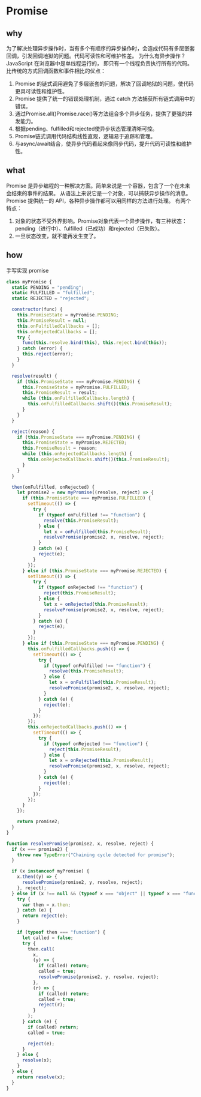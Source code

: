 # Promise
## why
为了解决处理异步操作时，当有多个有顺序的异步操作时，会造成代码有多层嵌套回调，引发回调地狱的问题。代码可读性和可维护性差。
为什么有异步操作？
 JavaScript 在浏览器中是单线程运行的， 即只有一个线程负责执行所有的代码。
比传统的方式回调函数和事件相比的优点：
1. Promise 的链式调用避免了多层嵌套的问题，解决了回调地狱的问题，使代码更具可读性和维护性。
2. Promise 提供了统一的错误处理机制，通过 catch 方法捕获所有链式调用中的错误。
3. 通过Promise.all()Promise.race()等方法组合多个异步任务，提供了更强的并发能力。
4. 根据pending、fulfilled和rejected使异步状态管理清晰可控。
5. Promise链式调用代码结构线性直观，逻辑易于追踪和管理。
6. 与async/await结合，使异步代码看起来像同步代码，提升代码可读性和维护性。

## what
Promise 是异步编程的一种解决方案。简单来说是一个容器，包含了一个在未来会结束的事件的结果。
从语法上来说它是一个对象，可以捕获异步操作的消息。Promise 提供统一的 API，各种异步操作都可以用同样的方法进行处理。
有两个特点：
1. 对象的状态不受外界影响。Promise对象代表一个异步操作，有三种状态：pending（进行中）、fulfilled（已成功）和rejected（已失败）。
2. 一旦状态改变，就不能再发生变了。

## how
手写实现 promise
``` js
class myPromise {
  static PENDING = "pending";
  static FULFILLED = "fulfilled";
  static REJECTED = "rejected";

  constructor(func) {
    this.PromiseState = myPromise.PENDING;
    this.PromiseResult = null;
    this.onFulfilledCallbacks = [];
    this.onRejectedCallbacks = [];
    try {
      func(this.resolve.bind(this), this.reject.bind(this));
    } catch (error) {
      this.reject(error);
    }
  }

  resolve(result) {
    if (this.PromiseState === myPromise.PENDING) {
      this.PromiseState = myPromise.FULFILLED;
      this.PromiseResult = result;
      while (this.onFulfilledCallbacks.length) {
        this.onFulfilledCallbacks.shift()(this.PromiseResult);
      }
    }
  }

  reject(reason) {
    if (this.PromiseState === myPromise.PENDING) {
      this.PromiseState = myPromise.REJECTED;
      this.PromiseResult = reason;
      while (this.onRejectedCallbacks.length) {
        this.onRejectedCallbacks.shift()(this.PromiseResult);
      }
    }
  }

  then(onFulfilled, onRejected) {
    let promise2 = new myPromise((resolve, reject) => {
      if (this.PromiseState === myPromise.FULFILLED) {
        setTimeout(() => {
          try {
            if (typeof onFulfilled !== "function") {
              resolve(this.PromiseResult);
            } else {
              let x = onFulfilled(this.PromiseResult);
              resolvePromise(promise2, x, resolve, reject);
            }
          } catch (e) {
            reject(e);
          }
        });
      } else if (this.PromiseState === myPromise.REJECTED) {
        setTimeout(() => {
          try {
            if (typeof onRejected !== "function") {
              reject(this.PromiseResult);
            } else {
              let x = onRejected(this.PromiseResult);
              resolvePromise(promise2, x, resolve, reject);
            }
          } catch (e) {
            reject(e);
          }
        });
      } else if (this.PromiseState === myPromise.PENDING) {
        this.onFulfilledCallbacks.push(() => {
          setTimeout(() => {
            try {
              if (typeof onFulfilled !== "function") {
                resolve(this.PromiseResult);
              } else {
                let x = onFulfilled(this.PromiseResult);
                resolvePromise(promise2, x, resolve, reject);
              }
            } catch (e) {
              reject(e);
            }
          });
        });
        this.onRejectedCallbacks.push(() => {
          setTimeout(() => {
            try {
              if (typeof onRejected !== "function") {
                reject(this.PromiseResult);
              } else {
                let x = onRejected(this.PromiseResult);
                resolvePromise(promise2, x, resolve, reject);
              }
            } catch (e) {
              reject(e);
            }
          });
        });
      }
    });

    return promise2;
  }
}

function resolvePromise(promise2, x, resolve, reject) {
  if (x === promise2) {
    throw new TypeError("Chaining cycle detected for promise");
  }

  if (x instanceof myPromise) {
    x.then((y) => {
      resolvePromise(promise2, y, resolve, reject);
    }, reject);
  } else if (x !== null && (typeof x === "object" || typeof x === "function")) {
    try {
      var then = x.then;
    } catch (e) {
      return reject(e);
    }

    if (typeof then === "function") {
      let called = false;
      try {
        then.call(
          x,
          (y) => {
            if (called) return;
            called = true;
            resolvePromise(promise2, y, resolve, reject);
          },
          (r) => {
            if (called) return;
            called = true;
            reject(r);
          }
        );
      } catch (e) {
        if (called) return;
        called = true;

        reject(e);
      }
    } else {
      resolve(x);
    }
  } else {
    return resolve(x);
  }
}
```
